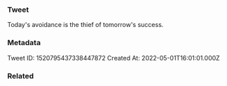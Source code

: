 ### Tweet
Today's avoidance is the thief of tomorrow's success.

### Metadata
Tweet ID: 1520795437338447872
Created At: 2022-05-01T16:01:01.000Z

### Related

